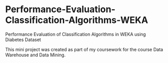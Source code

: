 # Performance-Evaluation-Classification-Algorithms-WEKA
Performance Evaluation of Classification Algorithms in WEKA using Diabetes Dataset

This mini project was created as part of my coursework for the course Data Warehouse and Data Mining.
